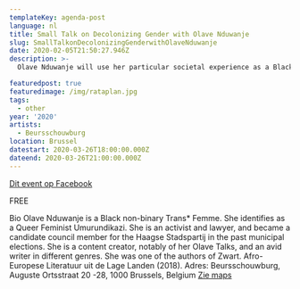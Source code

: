 ```yaml
---
templateKey: agenda-post
language: nl
title: Small Talk on Decolonizing Gender with Olave Nduwanje
slug: SmallTalkonDecolonizingGenderwithOlaveNduwanje
date: 2020-02-05T21:50:27.946Z
description: >-
  Olave Nduwanje will use her particular societal experience as a Black non-binary Trans* Femme originating from a country historically colonized by Belgium, to lead a  discussion during which she will elaborate and also engage with the audience on the impact of colonization on the social concept of gender, and how it interacts intersectionally with the social construct of race.

featuredpost: true
featuredimage: /img/rataplan.jpg
tags:
  - other
year: '2020'
artists:
  - Beursschouwburg
location: Brussel
datestart: 2020-03-26T18:00:00.000Z
dateend: 2020-03-26T21:00:00.000Z
---
```

[Dit event op Facebook](https://www.facebook.com/events/194528324971950/)

FREE

Bio
Olave Nduwanje is a Black non-binary Trans* Femme. She identifies as a Queer Feminist Umurundikazi. She is an activist and lawyer, and became a candidate council member for the Haagse Stadspartij in the past municipal elections. She is a content creator, notably of her Olave Talks, and an avid writer in different genres. She was one of the authors of Zwart. Afro-Europese Literatuur uit de Lage Landen (2018).
Adres: Beursschouwburg, Auguste Ortsstraat 20 -28, 1000 Brussels, Belgium [Zie maps](https://goo.gl/maps/DhBu8cak4gTzckgZA)
